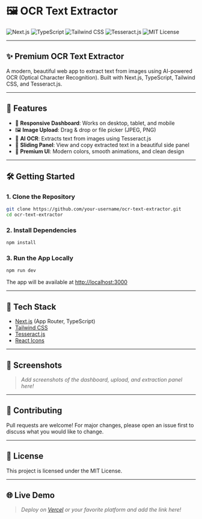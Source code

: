# 🖼️ OCR Text Extractor

![Next.js](https://img.shields.io/badge/Next.js-181717?style=for-the-badge&logo=next.js&logoColor=white)
![TypeScript](https://img.shields.io/badge/TypeScript-3178C6?style=for-the-badge&logo=typescript&logoColor=white)
![Tailwind CSS](https://img.shields.io/badge/TailwindCSS-06B6D4?style=for-the-badge&logo=tailwindcss&logoColor=white)
![Tesseract.js](https://img.shields.io/badge/Tesseract.js-5A4EE3?style=for-the-badge&logo=tesseract&logoColor=white)
![MIT License](https://img.shields.io/badge/License-MIT-green?style=for-the-badge)

---

## ✨ Premium OCR Text Extractor

A modern, beautiful web app to extract text from images using AI-powered OCR (Optical Character Recognition). Built with Next.js, TypeScript, Tailwind CSS, and Tesseract.js.

---

## 🚀 Features

- 📱 **Responsive Dashboard**: Works on desktop, tablet, and mobile
- 🖼️ **Image Upload**: Drag & drop or file picker (JPEG, PNG)
- 🧠 **AI OCR**: Extracts text from images using Tesseract.js
- 📝 **Sliding Panel**: View and copy extracted text in a beautiful side panel
- 🎨 **Premium UI**: Modern colors, smooth animations, and clean design

---

## 🛠️ Getting Started

### 1. **Clone the Repository**

```bash
git clone https://github.com/your-username/ocr-text-extractor.git
cd ocr-text-extractor
```

### 2. **Install Dependencies**

```bash
npm install
```

### 3. **Run the App Locally**

```bash
npm run dev
```

The app will be available at [http://localhost:3000](http://localhost:3000)

---

## 🧩 Tech Stack

- [Next.js](https://nextjs.org/) (App Router, TypeScript)
- [Tailwind CSS](https://tailwindcss.com/)
- [Tesseract.js](https://tesseract.projectnaptha.com/)
- [React Icons](https://react-icons.github.io/react-icons/)

---

## 📸 Screenshots

> _Add screenshots of the dashboard, upload, and extraction panel here!_

---

## 🤝 Contributing

Pull requests are welcome! For major changes, please open an issue first to discuss what you would like to change.

---

## 📄 License

This project is licensed under the MIT License.

---

## 🌐 Live Demo

> _Deploy on [Vercel](https://vercel.com/) or your favorite platform and add the link here!_
